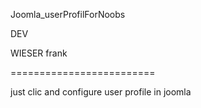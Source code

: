 Joomla_userProfilForNoobs

DEV 

WIESER frank


=========================

just clic and configure user profile in joomla
